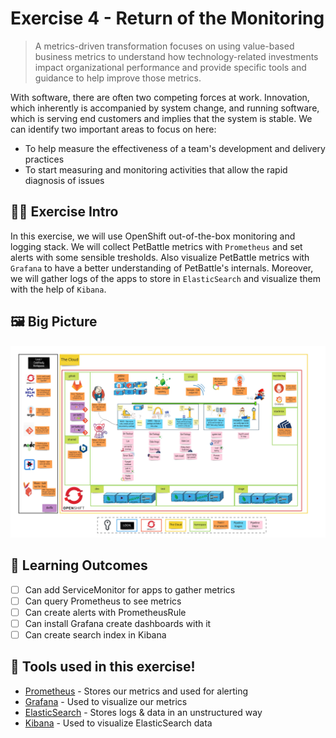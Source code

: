 # Exercise 4 - Return of the Monitoring
> A metrics-driven transformation focuses on using value-based business metrics to understand how technology-related investments impact organizational performance and provide specific tools and guidance to help improve those metrics.

With software, there are often two competing forces at work. Innovation, which inherently is accompanied by system change, and running software, which is serving end customers and implies that the system is stable. We can identify two important areas to focus on here:

- To help measure the effectiveness of a team's development and delivery
practices
- To start measuring and monitoring activities that allow the rapid diagnosis
of issues

## 👨‍🍳 Exercise Intro
In this exercise, we will use OpenShift out-of-the-box monitoring and logging stack. We will collect PetBattle metrics with `Prometheus` and set alerts with some sensible tresholds. Also visualize PetBattle metrics with `Grafana` to have a better understanding of PetBattle's internals. Moreover, we will gather logs of the apps to store in `ElasticSearch` and visualize them with the help of `Kibana`.
## 🖼️ Big Picture
![big-picture-monitoring](images/big-picture-monitoring.jpg)
## 🔮 Learning Outcomes
- [ ] Can add ServiceMonitor for apps to gather metrics
- [ ] Can query Prometheus to see metrics 
- [ ] Can create alerts with PrometheusRule
- [ ] Can install Grafana create dashboards with it
- [ ] Can create search index in Kibana

## 🔨 Tools used in this exercise!
* [Prometheus](https://prometheus.io/) - Stores our metrics and used for alerting
* [Grafana](https://grafana.com/) - Used to visualize our metrics 
* [ElasticSearch](https://www.elastic.co/) - Stores logs & data in an unstructured way
* [Kibana](https://www.elastic.co/kibana/) - Used to visualize ElasticSearch data